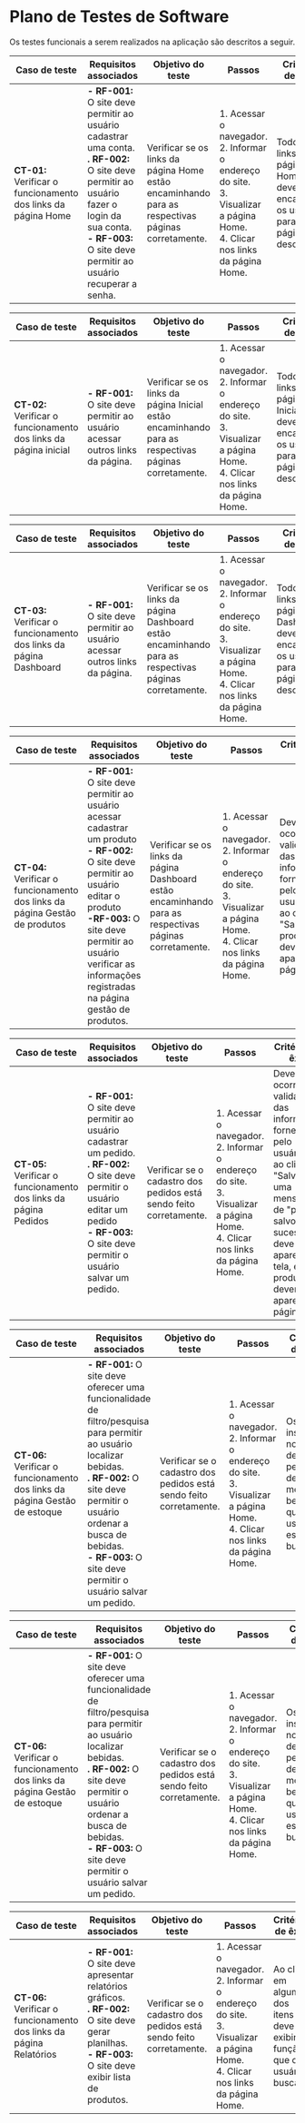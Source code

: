 # Plano de Testes de Software
Os testes funcionais a serem realizados na aplicação são descritos a seguir.


| Caso de teste                                             | Requisitos associados                                                                                                                                                                                                                                                                                                                                              | Objetivo do teste                                                                                 | Passos                                                                                                                                     | Critérios de êxito                                                                    | Responsável |
| --------------------------------------------------------- | ------------------------------------------------------------------------------------------------------------------------------------------------------------------------------------------------------------------------------------------------------------------------------------------------------------------------------------------------------------------ | ------------------------------------------------------------------------------------------------- | ------------------------------------------------------------------------------------------------------------------------------------------ | ------------------------------------------------------------------------------------- | ----------- |
| **CT-01:** Verificar o funcionamento dos links da página Home | **- RF-001:** O site deve permitir ao usuário cadastrar uma conta.  <br> **. RF-002:** O site deve permitir ao usuário fazer o login da sua conta.  <br> **- RF-003:** O site deve permitir ao usuário recuperar a senha. | Verificar se os links da página Home estão encaminhando para as respectivas páginas corretamente. | 1. Acessar o navegador.  <br> 2. Informar o endereço do site.  <br> 3. Visualizar a página Home.  <br> 4. Clicar nos links da página Home. | Todos os links da página Home devem encaminhar os usuários para as páginas descritas. | Alguém       |



| Caso de teste                                             | Requisitos associados                                                                                                                                                                                                                                                                                                                                              | Objetivo do teste                                                                                 | Passos                                                                                                                                     | Critérios de êxito                                                                    | Responsável |
| --------------------------------------------------------- | ------------------------------------------------------------------------------------------------------------------------------------------------------------------------------------------------------------------------------------------------------------------------------------------------------------------------------------------------------------------ | ------------------------------------------------------------------------------------------------- | ------------------------------------------------------------------------------------------------------------------------------------------ | ------------------------------------------------------------------------------------- | ----------- |
| **CT-02:** Verificar o funcionamento dos links da página inicial | **- RF-001:** O site deve permitir ao usuário acessar outros links da página.  <br>   | Verificar se os links da página Inicial estão encaminhando para as respectivas páginas corretamente. | 1. Acessar o navegador.  <br> 2. Informar o endereço do site.  <br> 3. Visualizar a página Home.  <br> 4. Clicar nos links da página Home. | Todos os links da página Inicial devem encaminhar os usuários para as páginas descritas. | Alguém       |



| Caso de teste                                             | Requisitos associados                                                                                                                                                                                                                                                                                                                                              | Objetivo do teste                                                                                 | Passos                                                                                                                                     | Critérios de êxito                                                                    | Responsável |
| --------------------------------------------------------- | ------------------------------------------------------------------------------------------------------------------------------------------------------------------------------------------------------------------------------------------------------------------------------------------------------------------------------------------------------------------ | ------------------------------------------------------------------------------------------------- | ------------------------------------------------------------------------------------------------------------------------------------------ | ------------------------------------------------------------------------------------- | ----------- |
| **CT-03:** Verificar o funcionamento dos links da página Dashboard | **- RF-001:** O site deve permitir ao usuário acessar outros links da página.  <br>   | Verificar se os links da página Dashboard estão encaminhando para as respectivas páginas corretamente. | 1. Acessar o navegador.  <br> 2. Informar o endereço do site.  <br> 3. Visualizar a página Home.  <br> 4. Clicar nos links da página Home. | Todos os links da página Dashboard devem encaminhar os usuários para as páginas descritas. | Alguém       |



| Caso de teste                                             | Requisitos associados                                                                                                                                                                                                                                                                                                                                              | Objetivo do teste                                                                                 | Passos                                                                                                                                     | Critérios de êxito                                                                    | Responsável |
| --------------------------------------------------------- | ------------------------------------------------------------------------------------------------------------------------------------------------------------------------------------------------------------------------------------------------------------------------------------------------------------------------------------------------------------------ | ------------------------------------------------------------------------------------------------- | ------------------------------------------------------------------------------------------------------------------------------------------ | ------------------------------------------------------------------------------------- | ----------- |
| **CT-04:** Verificar o funcionamento dos links da página Gestão de produtos | **- RF-001:** O site deve permitir ao usuário acessar cadastrar um produto  <br> **- RF-002:** O site deve permitir ao usuário editar o produto <br> **-RF-003:** O site deve permitir ao usuário verificar as informações registradas na página gestão de produtos. | Verificar se os links da página Dashboard estão encaminhando para as respectivas páginas corretamente. | 1. Acessar o navegador.  <br> 2. Informar o endereço do site.  <br> 3. Visualizar a página Home.  <br> 4. Clicar nos links da página Home. | Deve ocorrer uma validação das informações fornecidas pelo usuário, e ao clicar em "Salvar", os produtos devem aparecer na página. | Alguém       |


| Caso de teste                                             | Requisitos associados                                                                                                                                                                                                                                                                                                                                              | Objetivo do teste                                                                                 | Passos                                                                                                                                     | Critérios de êxito                                                                    | Responsável |
| --------------------------------------------------------- | ------------------------------------------------------------------------------------------------------------------------------------------------------------------------------------------------------------------------------------------------------------------------------------------------------------------------------------------------------------------ | ------------------------------------------------------------------------------------------------- | ------------------------------------------------------------------------------------------------------------------------------------------ | ------------------------------------------------------------------------------------- | ----------- |
| **CT-05:** Verificar o funcionamento dos links da página Pedidos | **- RF-001:** O site deve permitir ao usuário cadastrar um pedido.  <br> **. RF-002:** O site deve permitir o usuário editar um pedido <br> **- RF-003:** O site deve permitir o usuário salvar um pedido.  <br>   | Verificar se o cadastro dos pedidos está sendo feito corretamente. | 1. Acessar o navegador.  <br> 2. Informar o endereço do site.  <br> 3. Visualizar a página Home.  <br> 4. Clicar nos links da página Home. | Deve ocorrer uma validação das informações fornecidas pelo usuário, e ao clicar em "Salvar", uma mensagem de "pedido salvo com sucesso" deve aparecer na tela, e os produtos devem  aparecer na página. | Alguém       |

| Caso de teste                                             | Requisitos associados                                                                                                                                                                                                                                                                                                                                              | Objetivo do teste                                                                                 | Passos                                                                                                                                     | Critérios de êxito                                                                    | Responsável |
| --------------------------------------------------------- | ------------------------------------------------------------------------------------------------------------------------------------------------------------------------------------------------------------------------------------------------------------------------------------------------------------------------------------------------------------------ | ------------------------------------------------------------------------------------------------- | ------------------------------------------------------------------------------------------------------------------------------------------ | ------------------------------------------------------------------------------------- | ----------- |
| **CT-06:** Verificar o funcionamento dos links da página Gestão de estoque | **- RF-001:** O site deve oferecer uma funcionalidade de filtro/pesquisa para permitir ao usuário localizar bebidas.  <br> **. RF-002:** O site deve permitir o usuário ordenar a busca de bebidas. <br> **- RF-003:** O site deve permitir o usuário salvar um pedido.  <br>   | Verificar se o cadastro dos pedidos está sendo feito corretamente. | 1. Acessar o navegador.  <br> 2. Informar o endereço do site.  <br> 3. Visualizar a página Home.  <br> 4. Clicar nos links da página Home. | Os dados inseridos no filtro de pesquisa devem mostrar a bebida que o usuário está buscando. | Alguém       |


| Caso de teste                                             | Requisitos associados                                                                                                                                                                                                                                                                                                                                              | Objetivo do teste                                                                                 | Passos                                                                                                                                     | Critérios de êxito                                                                    | Responsável |
| --------------------------------------------------------- | ------------------------------------------------------------------------------------------------------------------------------------------------------------------------------------------------------------------------------------------------------------------------------------------------------------------------------------------------------------------ | ------------------------------------------------------------------------------------------------- | ------------------------------------------------------------------------------------------------------------------------------------------ | ------------------------------------------------------------------------------------- | ----------- |
| **CT-06:** Verificar o funcionamento dos links da página Gestão de estoque | **- RF-001:** O site deve oferecer uma funcionalidade de filtro/pesquisa para permitir ao usuário localizar bebidas.  <br> **. RF-002:** O site deve permitir o usuário ordenar a busca de bebidas. <br> **- RF-003:** O site deve permitir o usuário salvar um pedido.  <br>   | Verificar se o cadastro dos pedidos está sendo feito corretamente. | 1. Acessar o navegador.  <br> 2. Informar o endereço do site.  <br> 3. Visualizar a página Home.  <br> 4. Clicar nos links da página Home. | Os dados inseridos no filtro de pesquisa devem mostrar a bebida que o usuário está buscando. | Alguém       |



| Caso de teste                                             | Requisitos associados                                                                                                                                                                                                                                                                                                                                              | Objetivo do teste                                                                                 | Passos                                                                                                                                     | Critérios de êxito                                                                    | Responsável |
| --------------------------------------------------------- | ------------------------------------------------------------------------------------------------------------------------------------------------------------------------------------------------------------------------------------------------------------------------------------------------------------------------------------------------------------------ | ------------------------------------------------------------------------------------------------- | ------------------------------------------------------------------------------------------------------------------------------------------ | ------------------------------------------------------------------------------------- | ----------- |
| **CT-06:** Verificar o funcionamento dos links da página Relatórios | **- RF-001:** O site deve apresentar relatórios gráficos.  <br> **. RF-002:** O site deve gerar planilhas. <br> **- RF-003:** O site deve exibir lista de produtos.  <br>   | Verificar se o cadastro dos pedidos está sendo feito corretamente. | 1. Acessar o navegador.  <br> 2. Informar o endereço do site.  <br> 3. Visualizar a página Home.  <br> 4. Clicar nos links da página Home. | Ao clicar em algum dos itens deve exibir a função que o usuário busca. | Alguém       |

